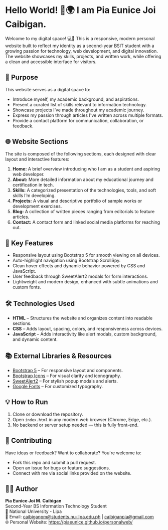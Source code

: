 # Hello World! 👋🌍 I am Pia Eunice Joi Caibigan.
Welcome to my digital space! 💻🩷 This is a responsive, modern personal website built to reflect my identity as a second-year BSIT student with a growing passion for technology, web development, and digital innovation. The website showcases my skills, projects, and written work, while offering a clean and accessible interface for visitors.

## 🚀 Purpose
This website serves as a digital space to:
- Introduce myself, my academic background, and aspirations.
- Present a curated list of skills relevant to information technology.
- Showcase projects I’ve made throughout my academic journey.
- Express my passion through articles I've written across multiple formats.
- Provide a contact platform for communication, collaboration, or feedback.

## 🌐 Website Sections
The site is composed of the following sections, each designed with clear layout and interactive features:
1. **Home:** A brief overview introducing who I am as a student and aspiring web developer.
2. **About:** More detailed information about my educational journey and certification in tech.
3. **Skills:** A categorized presentation of the technologies, tools, and soft skills I’m developing.
4. **Projects:** A visual and descriptive portfolio of sample works or development exercises.
5. **Blog:** A collection of written pieces ranging from editorials to feature articles.
6. **Contact:** A contact form and linked social media platforms for reaching out.

## 🌟 Key Features
- Responsive layout using Bootstrap 5 for smooth viewing on all devices.
- Auto-highlight navigation using Bootstrap ScrollSpy.
- Clean hover effects and dynamic behavior powered by CSS and JavaScript.
- User feedback through SweetAlert2 modals for form interactions.
- Lightweight and modern design, enhanced with subtle animations and custom fonts.

## 🛠️ Technologies Used
- **HTML** – Structures the website and organizes content into readable sections.
- **CSS** – Adds layout, spacing, colors, and responsiveness across devices.
- **JavaScript** – Adds interactivity like alert modals, custom background, and dynamic content.

## 📚 External Libraries & Resources
- [Bootstrap 5](https://getbootstrap.com/) – For responsive layout and components.
- [Bootstrap Icons](https://icons.getbootstrap.com/) – For visual clarity and iconography.
- [SweetAlert2](https://sweetalert2.github.io/) – For stylish popup modals and alerts.
- [Google Fonts](https://fonts.google.com/) – For customized typography.

## 💡 How to Run
1. Clone or download the repository.
2. Open `index.html` in any modern web browser (Chrome, Edge, etc.).
3. No backend or server setup needed — this is fully front-end.

## 🤝 Contributing
Have ideas or feedback? Want to collaborate? You're welcome to:
- Fork this repo and submit a pull request.
- Open an issue for bugs or feature suggestions.  
- Connect with me via social links provided on the website.

## 🙋‍♀️ Author
**Pia Eunice Joi M. Caibigan** <br/>
Second-Year BS Information Technology Student <br/>
📍 National University - Lipa<br/>
📧 Email: caibiganpm@students.nu-lipa.edu.ph | caibiganpia@gmail.com <br/>
🌐 Personal Website: https://piaeunice.github.io/personalweb/
